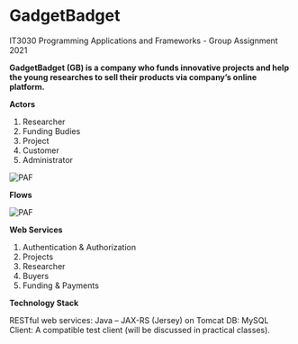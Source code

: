 
# GadgetBadget
IT3030 Programming Applications and Frameworks - Group Assignment 2021

**GadgetBadget (GB) is a company who funds innovative projects and help the young researches to
sell their products via company’s online platform.**

**Actors**
1. Researcher
2. Funding Budies
3. Project
4. Customer
5. Administrator

![PAF](https://user-images.githubusercontent.com/80050477/109996344-23a9c780-7d35-11eb-8b18-8d3f98b9f968.png)

**Flows**

![PAF](https://user-images.githubusercontent.com/80050477/109996696-7b483300-7d35-11eb-8bf1-954f9475e121.png)

**Web Services**
1.	Authentication & Authorization
2.	Projects
3.	Researcher
4.	Buyers
5.	Funding & Payments

**Technology Stack**

RESTful web services: Java – JAX-RS (Jersey) on Tomcat
DB: MySQL
Client: A compatible test client (will be discussed in practical classes).
